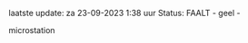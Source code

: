 laatste update: 
za 23-09-2023  1:38   uur 
Status: FAALT - geel - 
<div class="service Y">microstation</div>
